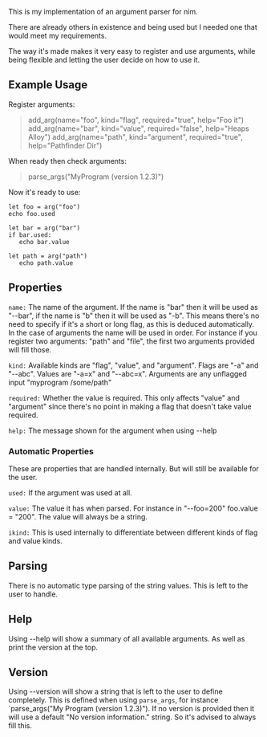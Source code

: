 This is my implementation of an argument parser for nim.

There are already others in existence and being used but I needed one that would meet my requirements.

The way it's made makes it very easy to register and use arguments, while being flexible and letting
the user decide on how to use it.

## Example Usage

Register arguments:
>add_arg(name="foo", kind="flag", required="true", help="Foo it")
>add_arg(name="bar", kind="value", required="false", help="Heaps Alloy")
>add_arg(name="path", kind="argument", required="true", help="Pathfinder Dir")

When ready then check arguments:
>parse_args("MyProgram (version 1.2.3)")

Now it's ready to use:
```
let foo = arg("foo")
echo foo.used

let bar = arg("bar")
if bar.used:
   echo bar.value

let path = arg("path")
   echo path.value
```

## Properties

`name:` The name of the argument. If the name is "bar" then it will be used as "--bar", if the name is "b" then it will be used as "-b". This means there's no need to specify if it's a short or long flag, as this is deduced automatically. In the case of arguments the name will be used in order. For instance if you register two arguments: "path" and "file", the first two arguments provided will fill those.

`kind:` Available kinds are "flag", "value", and "argument". Flags are "-a" and "--abc". Values are "-a=x" and "--abc=x". Arguments are any unflagged input "myprogram /some/path"

`required:` Whether the value is required. This only affects "value" and "argument" since there's no point in making a flag that doesn't take value required.

`help:` The message shown for the argument when using --help

### Automatic Properties

These are properties that are handled internally. But will still be available for the user.

`used:` If the argument was used at all.

`value:` The value it has when parsed. For instance in "--foo=200" foo.value = "200". The value will always be a string.

`ikind:` This is used internally to differentiate between different kinds of flag and value kinds.

## Parsing

There is no automatic type parsing of the string values. This is left to the user to handle.

## Help

Using --help will show a summary of all available arguments. As well as print the version at the top.

## Version

Using --version will show a string that is left to the user to define completely. This is defined when
using `parse_args`, for instance `parse_args("My Program (version 1.2.3)"). If no version is provided
then it will use a default "No version information." string. So it's advised to always fill this.